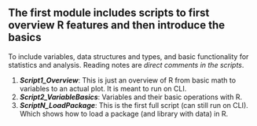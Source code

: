 ## The first module includes scripts to first overview R features and then introduce the basics 
To include variables, data structures and types, and basic functionality for statistics and analysis. Reading notes are *direct comments in the scripts*.

  1. ***Script1_Overview***: This is just an overview of R from basic math to variables to an actual plot. It is meant to run on CLI.
  2. ***Script2_VariableBasics***: Variables and their basic operations with R.
  3. ***ScriptN_LoadPackage***: This is the first full script (can still run on CLI). Which shows how to load a package (and library with data) in R.
